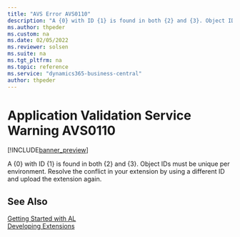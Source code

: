```yaml
---
title: "AVS Error AVS0110"
description: "A {0} with ID {1} is found in both {2} and {3}. Object IDs must be unique per environment. Resolve the conflict in your extension by using a different ID and upload the extension again."
ms.author: thpeder
ms.custom: na
ms.date: 02/05/2022
ms.reviewer: solsen
ms.suite: na
ms.tgt_pltfrm: na
ms.topic: reference
ms.service: "dynamics365-business-central"
author: thpeder
---
```


# Application Validation Service Warning AVS0110

[!INCLUDE[banner_preview](../includes/banner_preview.md)]

A {0} with ID {1} is found in both {2} and {3}. Object IDs must be unique per environment. Resolve the conflict in your extension by using a different ID and upload the extension again.

## See Also

[Getting Started with AL](../devenv-get-started.md)  
[Developing Extensions](../devenv-dev-overview.md)  